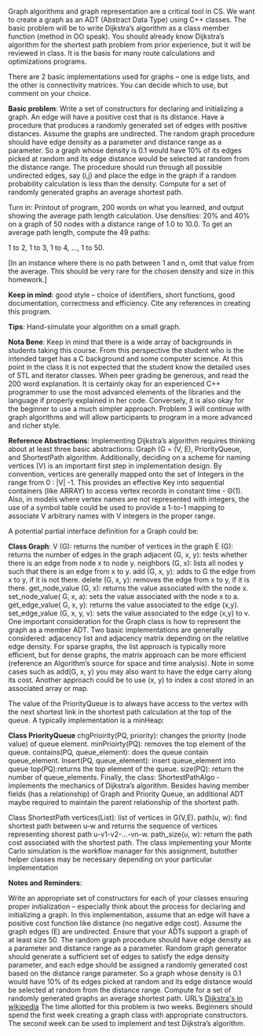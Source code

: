 Graph algorithms and graph representation are a critical tool in CS. We want to create a graph as an ADT (Abstract Data Type) using C++ classes. The basic problem will be to write Dijkstra’s algorithm as a class member function (method in OO speak). You should already know Dijkstra’s algorithm for the shortest path problem from prior experience, but it will be reviewed in class. It is the basis for many route calculations and optimizations programs. 

There are 2 basic implementations used for graphs – one is edge lists, and the other is connectivity matrices. You can decide which to use, but comment on your choice. 

**Basic problem**:  Write a set of constructors for declaring and initializing a graph. An edge will have a positive cost that is its distance. Have a procedure that produces a randomly generated set of edges with positive distances.  Assume the graphs are undirected. The random graph procedure should have edge density as a parameter and distance range as a parameter. So a graph whose density is 0.1 would have 10% of its edges picked at random and its edge distance would be selected at random from the distance range. The procedure should run through all possible undirected edges, say (i,j) and place the edge in the graph if a random probability calculation is less than the density. Compute for a set of randomly generated graphs an average shortest path.

Turn in:  Printout of program, 200 words on what you learned, and output showing the average path length calculation. Use densities: 20% and 40% on a graph of 50 nodes with a distance range of 1.0 to 10.0.   To get an average path length, compute the 49 paths:

1 to 2, 1 to 3, 1 to 4, …, 1 to 50. 

[In an instance where there is no path between 1 and n, omit that value from the average. This should be very rare for the chosen density and size in this homework.]

**Keep in mind**: good style – choice of identifiers, short functions, good documentation, correctness and efficiency. Cite any references in creating this program.

**Tips**:  Hand-simulate your algorithm on a small graph.

**Nota Bene**:  Keep in mind that there is a wide array of backgrounds in students taking this course. From this perspective the student who is the intended target has a C background and some computer science. At this point in the class it is not expected that the student know the detailed uses of STL and iterator classes. When peer grading be generous, and read the 200 word explanation. It is certainly okay for an experienced C++ programmer to use the most advanced elements of the libraries and the language if properly explained in her code. Conversely, it is also okay for the beginner to use a much simpler approach.  Problem 3 will continue with graph algorithms and will allow participants to program in a more advanced and richer style.

**Reference Abstractions**:  Implementing Dijkstra’s algorithm requires thinking about at least three basic abstractions: Graph (G = (V, E), PriorityQueue, and ShortestPath algorithm.  Additionally, deciding on a scheme for naming vertices (V) is an important first step in implementation design. By convention, vertices are generally mapped onto the set of Integers in the range from 0 : |V| -1.  This provides an effective Key into sequential containers (like ARRAY) to access vertex records in constant time - Θ(1). Also, in models where vertex names are not represented with integers, the use of a symbol table could be used to provide a 1-to-1 mapping to associate V arbitrary names with V integers in the proper range.

A potential partial interface definition for a Graph could be:

**Class Graph**:
V (G): returns the number of vertices in the graph
E (G): returns the number of edges in the graph
adjacent (G, x, y): tests whether there is an edge from node x to node y.
neighbors (G, x): lists all nodes y such that there is an edge from x to y.
add (G, x, y): adds to G the edge from x to y, if it is not there.
delete (G, x, y): removes the edge from x to y, if it is there.
get_node_value (G, x): returns the value associated with the node x.
set_node_value( G, x, a): sets the value associated with the node x to a.
get_edge_value( G, x, y): returns the value associated to the edge (x,y).
set_edge_value (G, x, y, v): sets the value associated to the edge (x,y) to v.
One important consideration for the Graph class is how to represent the graph as a member ADT. Two basic implementations are generally considered: adjacency list and adjacency matrix depending on the relative edge density. For sparse graphs, the list approach is typically more efficient, but for dense graphs, the matrix approach can be more efficient (reference an Algorithm’s source for space and time analysis). Note in some cases such as add(G, x, y) you may also want to have the edge carry along its cost. Another approach could be to use (x, y) to index a cost stored in an associated array or map.

The value of the PriorityQueue is to always have access to the vertex with the next shortest link in the shortest path calculation at the top of the queue. A typically implementation is a minHeap:

**Class PriorityQueue**
chgPrioirity(PQ, priority): changes the priority (node value) of queue element.
minPrioirty(PQ): removes the top element of the queue.
contains(PQ, queue_element): does the queue contain queue_element.
Insert(PQ, queue_element): insert queue_element into queue
top(PQ):returns the top element of the queue.
size(PQ): return the number of queue_elements.
Finally, the class: ShortestPathAlgo - implements the mechanics of Dijkstra’s algorithm. Besides having member fields (has a relationship) of Graph and Priority Queue, an additional ADT maybe required to maintain the parent relationship of the shortest path.

Class ShortestPath
vertices(List): list of vertices in G(V,E).
path(u, w): find shortest path between u-w and returns the sequence of vertices representing shorest path u-v1-v2-…-vn-w.
path_size(u, w): return the path cost associated with the shortest path.
The class implementing your Monte Carlo simulation is the workflow manager for this assignment, butother helper classes may be necessary depending on your particular implementation

**Notes and Reminders**:

Write an appropriate set of constructors for each of your classes ensuring proper initialization – especially think about the process for declaring and initializing a graph. 
In this implementation, assume that an edge will have a positive cost function like distance (no negative edge cost). 
Assume the graph edges (E)  are undirected.
Ensure that your ADTs support a graph of at least size 50.
The random graph procedure should have edge density as a parameter and distance range as a parameter.
Random graph generator should generate a sufficient set of edges to satisfy the edge density parameter, and each edge should be assigned a randomly generated cost based on the distance range parameter.
So a graph whose density is 0.1 would have 10% of its edges picked at random and its edge distance would be selected at random from the distance range. 
Compute for a set of randomly generated graphs an average shortest path.
URL’s
[Dijkstra's in wikipedia](http://en.wikipedia.org/wiki/Dijkstra's_algorithm)
The time allotted for this problem is two weeks. Beginners should spend the first week creating a graph class with appropriate constructors. The second week can be used to implement and test Dijkstra’s algorithm.
